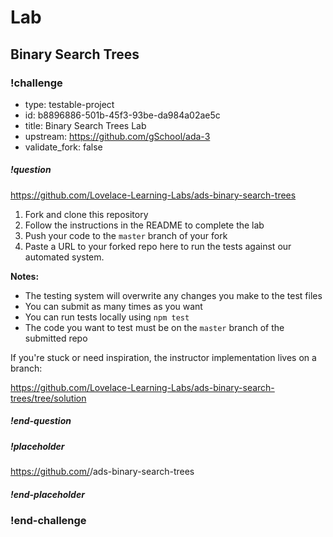 # Lab

## Binary Search Trees

<!-- >>>>>>>>>>>>>>>>>>>>>> BEGIN CHALLENGE >>>>>>>>>>>>>>>>>>>>>> -->
<!-- Replace everything in square brackets [] and remove brackets  -->

### !challenge

* type: testable-project
* id: b8896886-501b-45f3-93be-da984a02ae5c
* title: Binary Search Trees Lab
* upstream: https://github.com/gSchool/ada-3
* validate_fork: false

##### !question

https://github.com/Lovelace-Learning-Labs/ads-binary-search-trees

1. Fork and clone this repository
1. Follow the instructions in the README to complete the lab
1. Push your code to the `master` branch of your fork
1. Paste a URL to your forked repo here to run the tests against our automated system.

**Notes:**

* The testing system will overwrite any changes you make to the test files
* You can submit as many times as you want
* You can run tests locally using `npm test`
* The code you want to test must be on the `master` branch of the submitted repo

If you're stuck or need inspiration, the instructor implementation lives on a branch:

https://github.com/Lovelace-Learning-Labs/ads-binary-search-trees/tree/solution

##### !end-question

##### !placeholder

https://github.com/<your-username>/ads-binary-search-trees

##### !end-placeholder

<!-- other optional sections -->
<!-- !hint - !end-hint (markdown, users can see after a failed attempt) -->
<!-- !rubric - !end-rubric (markdown, instructors can see while scoring a checkpoint) -->
<!-- !explanation - !end-explanation (markdown, students can see after answering correctly) -->

### !end-challenge

<!-- ======================= END CHALLENGE ======================= -->
